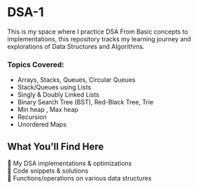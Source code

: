 # DSA-1
This is my space where I practice DSA
From Basic concepts to implementations, this repository tracks my learning journey and explorations of Data Structures and Algorithms.  

### Topics Covered:  
- Arrays, Stacks, Queues, Circular Queues  
- Stack/Queues using Lists  
- Singly & Doubly Linked Lists  
- Binary Search Tree (BST), Red-Black Tree, Trie
- Min heap , Max heap 
- Recursion  
- Unordered Maps

## What You'll Find Here  
🔹 My DSA implementations & optimizations  
🔹 Code snippets & solutions  
🔹 Functions/operations on various data structures
  
